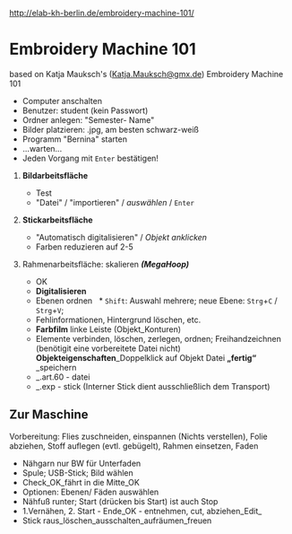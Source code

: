 http://elab-kh-berlin.de/embroidery-machine-101/

# Embroidery Machine 101
based on Katja Mauksch's (Katja.Mauksch@gmx.de) Embroidery Machine 101

* Computer anschalten
* Benutzer: student (kein Passwort)
* Ordner anlegen: "Semester- Name"
* Bilder platzieren: .jpg, am besten schwarz-weiß
* Programm "Bernina" starten 
* ...warten...
* Jeden Vorgang mit `Enter` bestätigen!

1. **Bildarbeitsfläche**
   * Test
   * "Datei" / "importieren" / *auswählen* / `Enter`
  
  
2. **Stickarbeitsfläche**
   * "Automatisch digitalisieren" / *Objekt anklicken*
   * Farben reduzieren auf 2-5


3. Rahmenarbeitsfläche: skalieren ***(MegaHoop)***
   * OK
   * **Digitalisieren**
   * Ebenen ordnen
      * `Shift`: Auswahl mehrere; neue Ebene: `Strg`+`C` / `Strg`+`V`; 
   * Fehlinformationen, Hintergrund löschen, etc.
   * **Farbfilm**
  linke Leiste (Objekt_Konturen)
   * Elemente verbinden, löschen, zerlegen, ordnen; Freihandzeichnen (benötigit eine vorbereitete Datei nicht)
  **Objekteigenschaften**_Doppelklick auf Objekt
  Datei **„fertig“** _speichern
   * _.art.60 - datei
   * _.exp - stick (Interner Stick dient ausschließlich dem Transport)

## Zur Maschine
Vorbereitung: Flies zuschneiden, einspannen (Nichts verstellen), Folie abziehen,
Stoff auflegen (evtl. gebügelt), Rahmen einsetzen, Faden
* Nähgarn nur BW für Unterfaden
* Spule; USB-Stick; Bild wählen
* Check_OK_fährt in die Mitte_OK
* Optionen: Ebenen/ Fäden auswählen
* Nähfuß runter; Start (drücken bis Start) ist auch Stop
* 1.Vernähen, 2. Start - Ende_OK - entnehmen, cut, abziehen_Edit_
* Stick raus_löschen_ausschalten_aufräumen_freuen
